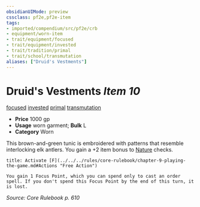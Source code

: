 ```yaml
---
obsidianUIMode: preview
cssclass: pf2e,pf2e-item
tags:
- imported/compendium/src/pf2e/crb
- equipment/worn-item
- trait/equipment/focused
- trait/equipment/invested
- trait/tradition/primal
- trait/school/transmutation
aliases: ["Druid's Vestments"]
---
```

# Druid's Vestments *Item 10*  
[focused](focused.md)  [invested](invested.md)  [primal](primal.md)  [transmutation](transmutation.md)  

- **Price** 1000 gp
- **Usage** worn garment; **Bulk** L
- **Category** Worn

This brown-and-green tunic is embroidered with patterns that resemble interlocking elk antlers. You gain a +2 item bonus to [Nature](../../skills.md#Nature) checks.

```ad-embed-ability
title: Activate [F](../../../rules/core-rulebook/chapter-9-playing-the-game.md#Actions "Free Action")

You gain 1 Focus Point, which you can spend only to cast an order spell. If you don't spend this Focus Point by the end of this turn, it is lost.
```

*Source: Core Rulebook p. 610*
